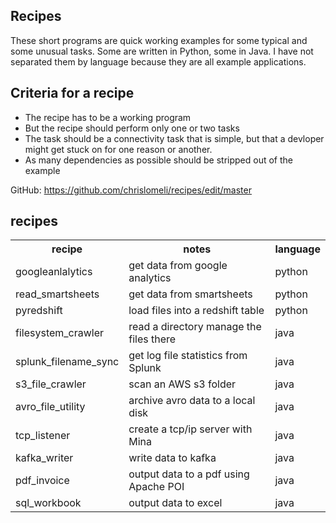 ## Recipes
These short programs are quick working examples for some typical and some unusual tasks.  Some are written in Python, some in Java.  I have not separated them by language because they are all example applications.

## Criteria for a recipe
* The recipe has to be a working program
* But the recipe should perform only one or two tasks 
* The task should be a connectivity task that is simple, but that a devloper might get stuck on for one reason or another.
* As many dependencies as possible should be stripped out of the example

GitHub: https://github.com/chrislomeli/recipes/edit/master

## recipes
<table>
<tr><th>recipe</th><th>notes</th><th>language</th></tr>
<tr><td>googleanlalytics</td><td>get data from google analytics</td><td>python</td></tr>
<tr><td>read_smartsheets</td><td>get data from smartsheets</td><td>python</td></tr>
<tr><td>pyredshift</td><td>load files into a redshift table</td><td>python</td></tr>
<tr><td>filesystem_crawler</td><td>read a directory manage the files there</td><td>java</td></tr>
<tr><td>splunk_filename_sync</td><td>get log file statistics from Splunk</td><td>	java</td></tr>
<tr><td>s3_file_crawler</td><td>scan an AWS s3 folder</td><td>java</td></tr>
<tr><td>avro_file_utility</td><td>archive avro data to a local disk</td><td>java</td></tr>
<tr><td>tcp_listener</td><td>create a tcp/ip server with Mina</td><td>java</td></tr>
<tr><td>kafka_writer</td><td>write data to kafka</td><td>	java</td></tr>
<tr><td>pdf_invoice</td><td>output data to a pdf using Apache POI</td><td>java</td></tr>
<tr><td>sql_workbook</td><td>output data to excel</td><td>java</td></tr>
</table>

